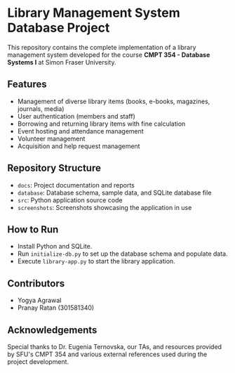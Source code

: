 # Library Management System Database Project

This repository contains the complete implementation of a library management system developed for the course **CMPT 354 - Database Systems I** at Simon Fraser University.

## Features
- Management of diverse library items (books, e-books, magazines, journals, media)
- User authentication (members and staff)
- Borrowing and returning library items with fine calculation
- Event hosting and attendance management
- Volunteer management
- Acquisition and help request management

## Repository Structure
- `docs`: Project documentation and reports
- `database`: Database schema, sample data, and SQLite database file
- `src`: Python application source code
- `screenshots`: Screenshots showcasing the application in use

## How to Run
- Install Python and SQLite.
- Run `initialize-db.py` to set up the database schema and populate data.
- Execute `library-app.py` to start the library application.

## Contributors
- Yogya Agrawal
- Pranay Ratan (301581340)

## Acknowledgements
Special thanks to Dr. Eugenia Ternovska, our TAs, and resources provided by SFU's CMPT 354 and various external references used during the project development.

